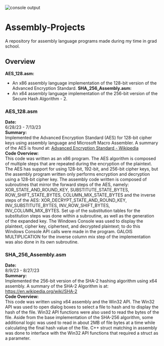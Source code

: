 ![console output](https://github.com/gabrielangelcabrera/Assembly-Projects/assets/15637962/a295e4b7-e0cd-46bf-89b4-803e61a47425)
# Assembly-Projects
A repository for assembly language programs made during my time in grad school.

## Overview<br/>
**AES_128.asm:**<br/> 
- An x86 assembly language implementation of the 128-bit version of the Advanced Encryption Standard.
**SHA_256_Assembly.asm:**<br/> 
- An x64 assembly language implementation of the 256-bit version of the Secure Hash Algorithm - 2.

### AES_128.asm<br/>
**Date:** <br/>6/28/23 - 7/13/23<br/>
**Summary:**<br/> Implemented the Advanced Encryption Standard (AES) for 128-bit cipher keys using assembly language and Microsoft Macro Assembler. A summary of the AES is found at: [Advanced Encryption Standard - Wikipedia](https://en.wikipedia.org/wiki/Advanced_Encryption_Standard)<br/>
**Code Overview:**<br/>
This code was written as an x86 program. The AES algorithm is composed of multiple steps that are repeated during the encryption of the plaintext. The AES has support for using 128-bit, 192-bit, and 256-bit cipher keys, but the assembly program written only performs encryption and decryption using a 128-bit cipher key. The assembly code written is composed of subroutines that mirror the forward steps of the AES, namely: XOR_STATE_AND_ROUND_KEY, SUBSTITUTE_STATE_BYTES, ROW_SHIFT_STATE_BYTES, COLUMN_MIX_STATE_BYTES and the inverse steps of the AES: XOR_DECRYPT_STATE_AND_ROUND_KEY, INV_SUBSTITUTE_BYTES, INV_ROW_SHIFT_BYTES, INV_COLUMN_MIX_BYTES. 
Set up of the substitution tables for the substitution steps was done within a subroutine, as well as the generation of the expanded key. The Windows Console was used to display the plaintext, cipher key, ciphertext, and decrypted plaintext; to do this Windows Console API calls were made in the program. GALOIS MULTIPLICATION for the inverse column mix step of the implementation was also done in its own subroutine.

### SHA_256_Assembly.asm<br/>
**Date:** <br/>8/9/23 - 8/27/23<br/>
**Summary:**<br/> Implemented the 256-bit version of the SHA-2 hashing algorithm using x64 assembly. A summary of the SHA-2 Algorithm is at: https://en.wikipedia.org/wiki/SHA-2<br/>
**Code Overview:**<br/>
This code was written using x64 assembly and the Win32 API. The Win32 API was used to open dialog boxes to select a file to hash and to display the hash of the file. Win32 API functions were also used to read the bytes of the file. Aside from the base implementation of the SHA-256 algorithm, some additional logic was used to read in about 2MB of file bytes at a time while calculating the final hash value of the file. C++ struct matching in assembly was done to interface with the Win32 API functions that required a struct as a parameter.
